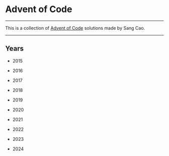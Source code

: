 # Advent of Code

---

This is a collection of [Advent of Code](https://adventofcode.com/) solutions made by Sang Cao.

---

## Years

- 2015

- 2016

- 2017

- 2018

- 2019

- 2020

- 2021

- 2022

- 2023

- 2024
